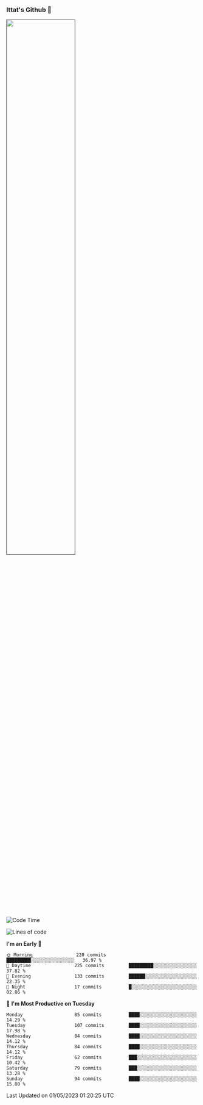 ### Ittat's Github 👋

<a href="">
  <img align="center" src="https://github-readme-stats.vercel.app/api?username=ittat&hide_border=true&show_icons=true&count_private=true&theme=graywhite"  width="60%"/>
</a>


<!--START_SECTION:waka-->
![Code Time](http://img.shields.io/badge/Code%20Time-105%20hrs%2017%20mins-blue)

![Lines of code](https://img.shields.io/badge/From%20Hello%20World%20I%27ve%20Written-727.2%20thousand%20lines%20of%20code-blue)

**I'm an Early 🐤** 

```text
🌞 Morning                220 commits         █████████░░░░░░░░░░░░░░░░   36.97 % 
🌆 Daytime                225 commits         █████████░░░░░░░░░░░░░░░░   37.82 % 
🌃 Evening                133 commits         ██████░░░░░░░░░░░░░░░░░░░   22.35 % 
🌙 Night                  17 commits          █░░░░░░░░░░░░░░░░░░░░░░░░   02.86 % 
```
📅 **I'm Most Productive on Tuesday** 

```text
Monday                   85 commits          ████░░░░░░░░░░░░░░░░░░░░░   14.29 % 
Tuesday                  107 commits         ████░░░░░░░░░░░░░░░░░░░░░   17.98 % 
Wednesday                84 commits          ████░░░░░░░░░░░░░░░░░░░░░   14.12 % 
Thursday                 84 commits          ████░░░░░░░░░░░░░░░░░░░░░   14.12 % 
Friday                   62 commits          ███░░░░░░░░░░░░░░░░░░░░░░   10.42 % 
Saturday                 79 commits          ███░░░░░░░░░░░░░░░░░░░░░░   13.28 % 
Sunday                   94 commits          ████░░░░░░░░░░░░░░░░░░░░░   15.80 % 
```



 Last Updated on 01/05/2023 01:20:25 UTC
<!--END_SECTION:waka-->



<!--
**ittat/ittat** is a ✨ _special_ ✨ repository because its `README.md` (this file) appears on your GitHub profile.

Here are some ideas to get you started:

- 🔭 I’m currently working on ...
- 🌱 I’m currently learning ...
- 👯 I’m looking to collaborate on ...
- 🤔 I’m looking for help with ...
- 💬 Ask me about ...
- 📫 How to reach me: ...
- 😄 Pronouns: ...
- ⚡ Fun fact: ...

    technologies: {
        mobileApp: ["Android App"],
        frontEnd: {
            js: ["Vue", "Nuxt"],
            css: ["materialize", "vuetify", "bootstrap"]
        },
        backEnd: {
            js: ["node", "express", "SuiteScript"],
            python: ["flask"]
        },
        devOps: ["AWS", "Docker🐳", "Route53", "Nginx"],
        databases: ["mongo", "MySql", "sqlite"],
        misc: ["Firebase", "Socket.IO", "selenium", "open-cv", "php", "SuiteApp"]
    },
-->
